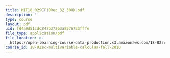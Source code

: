```yaml
---
title: MIT18_02SCF10Rec_32_300k.pdf
description: ''
type: course
layout: pdf
uid: fd4a9d51cdc247b37263a8576753fffe
file_type: application/pdf
file_location: >-
  https://open-learning-course-data-production.s3.amazonaws.com/18-02sc-multivariable-calculus-fall-2010/fd4a9d51cdc247b37263a8576753fffe_MIT18_02SCF10Rec_32_300k.pdf
course_id: 18-02sc-multivariable-calculus-fall-2010
---
```

